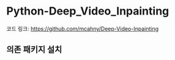 # Python-Deep_Video_Inpainting

코드 링크: https://github.com/mcahny/Deep-Video-Inpainting

## 의존 패키지 설치
